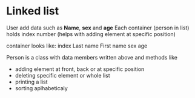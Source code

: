 # Linked list

User add data such as **Name**, **sex** and **age**
Each container (person in list) holds index number (helps with adding element at specific position)

container looks like:
index  Last name  First name 
 sex   age 

Person is a class with data members written above and methods like 
 * adding element at front, back or at specific position
 * deleting specific element or whole list
 * printing a list
 * sorting aplhabeticaly
 

